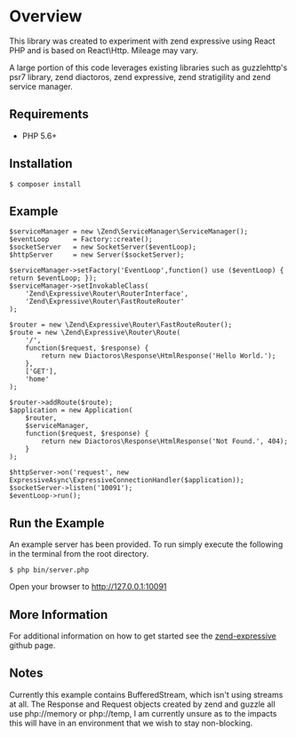 Overview
====================
This library was created to experiment with zend expressive using React PHP and is based on React\Http.  Mileage may vary.

A large portion of this code leverages existing libraries such as guzzlehttp's psr7 library, zend diactoros, zend expressive, zend stratigility and zend service manager.

Requirements
--------------------
* PHP 5.6+

Installation
--------------------
    $ composer install
    
Example
------------------

    $serviceManager = new \Zend\ServiceManager\ServiceManager();
    $eventLoop      = Factory::create();
    $socketServer   = new SocketServer($eventLoop);
    $httpServer     = new Server($socketServer);
    
    $serviceManager->setFactory('EventLoop',function() use ($eventLoop) { return $eventLoop; });
    $serviceManager->setInvokableClass(
        'Zend\Expressive\Router\RouterInterface',
        'Zend\Expressive\Router\FastRouteRouter'
    );
    
    $router = new \Zend\Expressive\Router\FastRouteRouter();
    $route = new \Zend\Expressive\Router\Route(
        '/',
        function($request, $response) {
            return new Diactoros\Response\HtmlResponse('Hello World.');
        },
        ['GET'],
        'home'
    );
    
    $router->addRoute($route);
    $application = new Application(
        $router,
        $serviceManager,
        function($request, $response) {
            return new Diactoros\Response\HtmlResponse('Not Found.', 404);
        }
    );
    
    $httpServer->on('request', new ExpressiveAsync\ExpressiveConnectionHandler($application));
    $socketServer->listen('10091');
    $eventLoop->run();

    
Run the Example
--------------------
An example server has been provided. To run simply execute the following in the terminal from the root directory.

    $ php bin/server.php

Open your browser to http://127.0.0.1:10091

More Information
---------------------
For additional information on how to get started see the [zend-expressive](https://github.com/zendframework/zend-expressive) github page.

Notes
-------------
Currently this example contains BufferedStream, which isn't using streams at all.  The Response and Request objects created by zend and guzzle all use php://memory or php://temp, I am currently unsure as to the impacts this will have in an environment that we wish to stay non-blocking.

